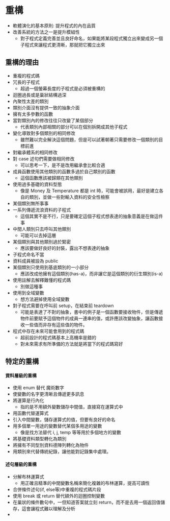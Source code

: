 # 重構
* 軟體演化的基本原則: 提升程式的內在品質
* 改善系統的方法之一是提升模組性
	* 對子程式定義完善並且良好命名，如果能將某段程式獨立出來變成另一個子程式來讓程式更清晰，那就把它獨立出來
## 重構的理由
* 重複的程式碼
* 冗長的子程式
	* 超過一個螢幕長度的子程式是必須被重構的
* 迴圈過長或是巢狀結構過深
* 內聚性太差的類別
* 類別介面沒有提供一致的抽象介面
* 擁有太多參數的函數
* 當對類別內的修改往往只改變了某個部分
	* 代表類別內部相關的部分可以在個別拆開成其他子程式
* 變化導致對多個類別的相同修改
	* 雖然難以完全解決這個問題，但是可以試著朝著只需要修改一個類別的目標前進
* 對繼承體系的相同修改
* 對 case 述句們需要做相同修改
	* 可以思考一下，是不是改用繼承會比較合適
* 成員函數使用其他類別的函數多過於自己類別的函數
	* 這個函數應該被歸類在其他類別
* 使用過多基礎的資料型態
	* 像是 Money 及 Temperature 都是 int 時，可能會被誤用，最好是建立各自的類別，並做一些對輸入資料的安全性檢察
* 某個類別無所事事
* 一系列傳遞流浪資料的子程式
	* 這個其實不是不行，只是要確定這個子程式想表達的抽象意義是在做這件事
* 中間人類別只去呼叫其他類別
	* 可能可以去掉這層
* 某個類別與其他類別過於緊密
	* 應該要做好良好的封裝，露出不想表達的抽象
* 子程式命名不當
* 資料成員被設為 public
* 某個類別只使用到基底類別的一小部分
	* 應該改成他擁有這個類別(has-a)，而非讓它是這個類別的衍生類別(is-a)
* 使用註解去解釋難懂的程式碼
	* 別做這種事
* 使用到全域變數
	* 想方法避掉使用全域變數
* 對子程式需要在呼叫前 setup，在結束前 teardown
	* 可能是表達了不對的抽象，書中的例子是一個函數要接收物件，但是傳遞物件前要賦予這個物件的成員一連串的值，或許應該改變抽象，讓函數接收一些值而非存有這些值的物件。
* 程式中存在未來可能會用到的程式碼
	* 超前設計的程式碼基本上高機率是錯的
	* 對未來需求有所準備的方法就是將當下的程式碼寫好
## 特定的重構
#### 資料層級的重構
* 使用 enum 替代 魔術數字
* 使變數的名字更清晰且傳遞更多訊息
* 將運算是行內化
	* 指的是不用額外變數儲存中間值，直接寫在運算式中
* 用函數代替運算式
* 引入中間變數，儲存運算式的值，但要有良好的命名
* 用多個單一用途的變數替代某個多用途的變數
	* 像是找方法替代 i, j, temp 等等用於多個地方的變數
* 將基礎資料類型轉化為類別
* 將擁有不同型別資料德陣列轉化為物件
* 用類別來代替傳統紀錄，讓他能對記錄集中處理。
#### 述句層級的重構
* 分解布林運算式
	* 用正確且精準的中間變數名稱來簡化複雜的布林運算，提高可讀性
* 合併條件述句(if, else等)中重複的程式碼片段
* 使用 break 或 return 替代額外的迴圈控制變數
* 在巢狀的條件數句中，一但知道答案就立刻 return，而不是去用一個返回值儲存，這會讓程式難以理解及分析
* 
<!--stackedit_data:
eyJoaXN0b3J5IjpbLTEwMTY2NjQ0MDIsLTEyMjIxODA0OTgsMT
IwNDU3NzU4MSwtMTQyODExMzI1LDE5MjA0MjY1NV19
-->